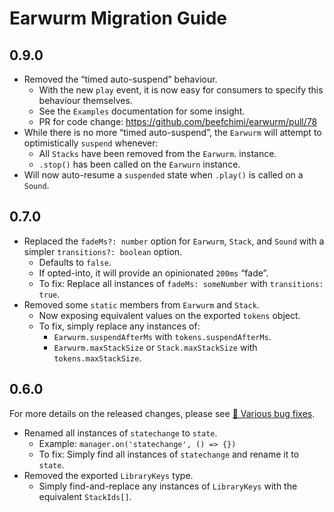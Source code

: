 # Earwurm Migration Guide

## 0.9.0

- Removed the “timed auto-suspend” behaviour.
  - With the new `play` event, it is now easy for consumers to specify this behaviour themselves.
  - See the `Examples` documentation for some insight.
  - PR for code change: <https://github.com/beefchimi/earwurm/pull/78>
- While there is no more “timed auto-suspend”, the `Earwurm` will attempt to optimistically `suspend` whenever:
  - All `Stacks` have been removed from the `Earwurm`. instance.
  - `.stop()` has been called on the `Earwurn` instance.
- Will now auto-resume a `suspended` state when `.play()` is called on a `Sound`.

## 0.7.0

- Replaced the `fadeMs?: number` option for `Earwurm`, `Stack`, and `Sound` with a simpler `transitions?: boolean` option.
  - Defaults to `false`.
  - If opted-into, it will provide an opinionated `200ms` “fade”.
  - To fix: Replace all instances of `fadeMs: someNumber` with `transitions: true`.
- Removed some `static` members from `Earwurm` and `Stack`.
  - Now exposing equivalent values on the exported `tokens` object.
  - To fix, simply replace any instances of:
    - `Earwurm.suspendAfterMs` with `tokens.suspendAfterMs`.
    - `Earwurm.maxStackSize` or `Stack.maxStackSize` with `tokens.maxStackSize`.

## 0.6.0

For more details on the released changes, please see [🐛 Various bug fixes](https://github.com/beefchimi/earwurm/pull/50).

- Renamed all instances of `statechange` to `state`.
  - Example: `manager.on('statechange', () => {})`
  - To fix: Simply find all instances of `statechange` and rename it to `state`.
- Removed the exported `LibraryKeys` type.
  - Simply find-and-replace any instances of `LibraryKeys` with the equivalent `StackIds[]`.
